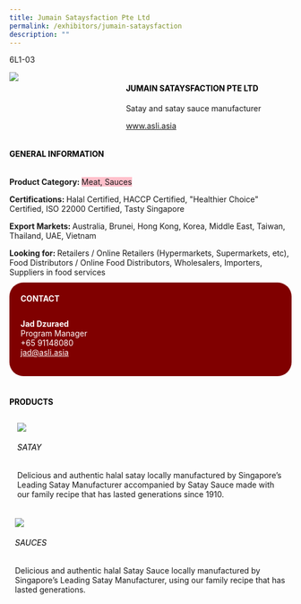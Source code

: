 ```yaml
---
title: Jumain Sataysfaction Pte Ltd
permalink: /exhibitors/jumain-sataysfaction
description: ""
---
```

<head>
	<div class="flex-paragraph">
		<!--hi there! this is a comment and will provide you with instructional guides-->
		<!--insert booth number here!-->
		<p style="text-transform: uppercase">6l1-03</p></div>
			<div class="flex-container" style="display: flex; flex-wrap: wrap;">
				<!--insert DOWNLOAD link of company logo between the " marks!-->
			<div class="card sgds" style="flex: 1 1 40%; display: block;"><img src="https://drive.google.com/uc?id=1izI2VyerfgxVpkGpfQHpzBx3w39t-r_c&export=download"></div>
	<div class="card-sgds" style="flex: 1 1 58%; display: block; margin-left: 3px">
		<h4 style="text-transform: uppercase; color: black;"><!--insert the exhibitor's name between the <b> tags here--><b>Jumain Sataysfaction Pte Ltd</b></h4><!--insert the exhibitor's description between the <p> tags here-->
		<p>Satay and satay sauce manufacturer</p>
		<!--insert the exhibitor's website link, making sure there is "https:// www." present please. make sure the entire https link goes in between the " marks-->
			<p><a href="www.asli.asia" target="_blank"><!--insert the www website link here (no need for https)-->www.asli.asia</a></p>
	</div>
</div>
</head>

<body>
	<h4 style="text-transform: uppercase; color: black;"><b>General Information</b></h4>
		<div class="flex-container" style="display: flex; flex-wrap: wrap;">
			<div class="card sgds" style="flex: 1 1 65%; display: block; align-self: stretch">
			<div class="flex-paragraph">
			<p><b>Product Category: </b><span style=" background-color: pink; border-radius: 10 px;"><!--insert the exhibitor's pdt cat between the <p> tags here-->Meat, Sauces</span></p> 
				<p><b>Certifications: </b><!--insert all the exhibitor's certifications between the </b> and </p> here-->Halal Certified, HACCP Certified,  "Healthier Choice" Certified, ISO 22000 Certified, Tasty Singapore</p>
			<p><b>Export Markets: </b><!--insert all the exhibitor's export markets between the </b> and </p> here-->Australia, Brunei, Hong Kong, Korea, Middle East, Taiwan, Thailand, UAE, Vietnam</p>
			<p style="margin-bottom: 10px;"><b>Looking for: </b><!--insert all the exhibitor's potential business partners between the </b> and </p> here-->Retailers / Online Retailers (Hypermarkets, Supermarkets, etc), Food Distributors / Online Food Distributors, Wholesalers, Importers, Suppliers in food services</p>
			</div>
		</div>
		<div class="card sgds" style="flex: 1 1 35%; padding: 10px; display: block; background-color: maroon; border-radius: 25px; align-self: center;">
		<h4 style="color: white; margin-top: 10px; margin-left: 10px;">CONTACT</h4>
		<div class="flex-paragraph">
			<!--replace with exhibitor's: -->
			<p style="padding: 10px; color: white;"><b><!-- POC name-->Jad Dzuraed</b><br><!-- designation-->Program Manager<br><!--contact number-->+65 91148080<br><!-- for linking purposes, insert their email after "mailto:"...--><a href="mailto:jad@asli.asia" style="color: white;"><!--...and also include the display email before </a> here-->jad@asli.asia</a></p>
		</div>
			</div>
		</div>
	<br>
		<h4 style="text-transform: uppercase; color: black;"><b>products</b></h4>
<div style="display: flex; flex-wrap: wrap;">
  <div class="card sgds" style="flex: 1 1 47%; margin: 10px; display: block;"><!--insert the exhibitor's DOWNLOAD image for product between the " marks here-->
	<div class="flex-image" style="display: block;"><img src="https://drive.google.com/uc?id=1cvbLnUSfTEQRE-BM_Hdf7VEqo1sExcAV&export=download"></div>
	<div class="flex-paragraph">
		<h6 style="text-transform: uppercase; color: black;"><!--insert product name before </h6> and product description after <p>-->Satay</h6>
		<p>Delicious and authentic halal satay locally manufactured by Singapore’s Leading Satay Manufacturer accompanied by Satay Sauce made with our family recipe that has lasted generations since 1910.</p></div>
	</div>
		<div class="card sgds" style="flex: 1 1 47%; margin: 10px; display: block;">
		<div class="flex-image" style="display: block;"><img src="https://drive.google.com/uc?id=17Div86_0x2hs2zbKSFhaVWvWAAD3-vbi&export=download"></div>
	<div class="flex-paragraph">
		<h6 style="text-transform: uppercase; color: black;">  
Sauces</h6>
		<p>Delicious and authentic halal Satay Sauce locally manufactured by Singapore’s Leading Satay Manufacturer, using our family recipe that has lasted generations.  
</p></div>
	</div>
	</div>
</body>